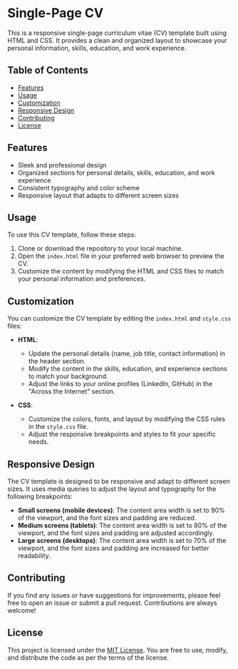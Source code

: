 # Single-Page CV

This is a responsive single-page curriculum vitae (CV) template built using HTML and CSS. It provides a clean and organized layout to showcase your personal information, skills, education, and work experience.

## Table of Contents
- [Features](#features)
- [Usage](#usage)
- [Customization](#customization)
- [Responsive Design](#responsive-design)
- [Contributing](#contributing)
- [License](#license)

## Features
- Sleek and professional design
- Organized sections for personal details, skills, education, and work experience
- Consistent typography and color scheme
- Responsive layout that adapts to different screen sizes

## Usage
To use this CV template, follow these steps:

1. Clone or download the repository to your local machine.
2. Open the `index.html` file in your preferred web browser to preview the CV.
3. Customize the content by modifying the HTML and CSS files to match your personal information and preferences.

## Customization
You can customize the CV template by editing the `index.html` and `style.css` files:

- **HTML**:
  - Update the personal details (name, job title, contact information) in the header section.
  - Modify the content in the skills, education, and experience sections to match your background.
  - Adjust the links to your online profiles (LinkedIn, GitHub) in the "Across the Internet" section.

- **CSS**:
  - Customize the colors, fonts, and layout by modifying the CSS rules in the `style.css` file.
  - Adjust the responsive breakpoints and styles to fit your specific needs.

## Responsive Design
The CV template is designed to be responsive and adapt to different screen sizes. It uses media queries to adjust the layout and typography for the following breakpoints:

- **Small screens (mobile devices)**: The content area width is set to 90% of the viewport, and the font sizes and padding are reduced.
- **Medium screens (tablets)**: The content area width is set to 80% of the viewport, and the font sizes and padding are adjusted accordingly.
- **Large screens (desktops)**: The content area width is set to 70% of the viewport, and the font sizes and padding are increased for better readability.

## Contributing
If you find any issues or have suggestions for improvements, please feel free to open an issue or submit a pull request. Contributions are always welcome!

## License
This project is licensed under the [MIT License](LICENSE). You are free to use, modify, and distribute the code as per the terms of the license.